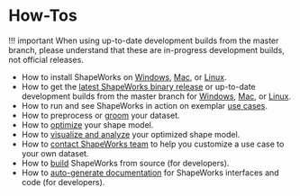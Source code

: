 # How-Tos


!!! important
    When using up-to-date development builds from the master branch, please understand that these are in-progress development builds, not official releases.


- How to install ShapeWorks on [Windows](../users/install.md#installing-shapeworks-on-windows), [Mac](../users/install.md#installing-shapeworks-on-mac), or [Linux](../users/install.md#installing-shapeworks-on-linux).
- How to get the [latest ShapeWorks binary release](https://github.com/SCIInstitute/ShapeWorks/releases/latest) or up-to-date development builds from the master branch for [Windows](https://github.com/SCIInstitute/ShapeWorks/releases/tag/dev-windows), [Mac](https://github.com/SCIInstitute/ShapeWorks/releases/tag/dev-mac), or [Linux](https://github.com/SCIInstitute/ShapeWorks/releases/tag/dev-linux). 
- How to run and see ShapeWorks in action on exemplar [use cases](../use-cases/use-cases.md). 
- How to preprocess or [groom](../workflow/groom.md) your dataset.
- How to [optimize](../workflow/optimize.md) your shape model.
- How to [visualize and analyze](../workflow/analyze.md) your optimized shape model.
- How to [contact ShapeWorks team](../about/contact.md) to help you customize a use case to your own dataset.
- How to [build](../dev/build.md) ShapeWorks from source (for developers).
- How to [auto-generate documentation](../dev/docs.md#auto-generating-shapeworks-commands-documentation) for ShapeWorks interfaces and code (for developers).



